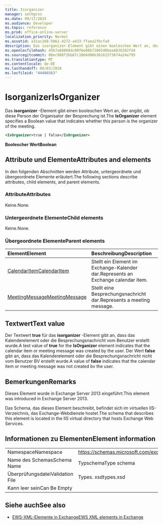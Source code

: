 ```yaml
---
title: Isorganizer
manager: sethgros
ms.date: 09/17/2015
ms.audience: Developer
ms.topic: reference
ms.prod: office-online-server
localization_priority: Normal
ms.assetid: a31ac268-5061-4272-a433-ffaea2fbcfa9
description: Das isorganizer-Element gibt einen booleschen Wert an, der angibt, ob diese Person der Organisator der Besprechung ist.
ms.openlocfilehash: 45b7a66068dc00f6e60b7380240bea6836282fd4
ms.sourcegitcommit: 88ec988f2bb67c1866d06b361615f3674a24e795
ms.translationtype: MT
ms.contentlocale: de-DE
ms.lasthandoff: 06/03/2020
ms.locfileid: "44466563"
---
```

# <a name="isorganizer"></a><span data-ttu-id="fa733-103">Isorganizer</span><span class="sxs-lookup"><span data-stu-id="fa733-103">IsOrganizer</span></span>

<span data-ttu-id="fa733-104">Das **isorganizer** -Element gibt einen booleschen Wert an, der angibt, ob diese Person der Organisator der Besprechung ist.</span><span class="sxs-lookup"><span data-stu-id="fa733-104">The **IsOrganizer** element specifies a Boolean value that indicates whether this person is the organizer of the meeting.</span></span> 
  
```XML
<IsOrganizer>true | false</IsOrganizer>
```

 <span data-ttu-id="fa733-105">**Boolescher Wert**</span><span class="sxs-lookup"><span data-stu-id="fa733-105">**Boolean**</span></span>
## <a name="attributes-and-elements"></a><span data-ttu-id="fa733-106">Attribute und Elemente</span><span class="sxs-lookup"><span data-stu-id="fa733-106">Attributes and elements</span></span>

<span data-ttu-id="fa733-107">In den folgenden Abschnitten werden Attribute, untergeordnete und übergeordnete Elemente erläutert.</span><span class="sxs-lookup"><span data-stu-id="fa733-107">The following sections describe attributes, child elements, and parent elements.</span></span>
  
### <a name="attributes"></a><span data-ttu-id="fa733-108">Attribute</span><span class="sxs-lookup"><span data-stu-id="fa733-108">Attributes</span></span>

<span data-ttu-id="fa733-109">Keine.</span><span class="sxs-lookup"><span data-stu-id="fa733-109">None.</span></span>
  
### <a name="child-elements"></a><span data-ttu-id="fa733-110">Untergeordnete Elemente</span><span class="sxs-lookup"><span data-stu-id="fa733-110">Child elements</span></span>

<span data-ttu-id="fa733-111">Keine.</span><span class="sxs-lookup"><span data-stu-id="fa733-111">None.</span></span>
  
### <a name="parent-elements"></a><span data-ttu-id="fa733-112">Übergeordnete Elemente</span><span class="sxs-lookup"><span data-stu-id="fa733-112">Parent elements</span></span>

|<span data-ttu-id="fa733-113">**Element**</span><span class="sxs-lookup"><span data-stu-id="fa733-113">**Element**</span></span>|<span data-ttu-id="fa733-114">**Beschreibung**</span><span class="sxs-lookup"><span data-stu-id="fa733-114">**Description**</span></span>|
|:-----|:-----|
|[<span data-ttu-id="fa733-115">CalendarItem</span><span class="sxs-lookup"><span data-stu-id="fa733-115">CalendarItem</span></span>](calendaritem.md) <br/> |<span data-ttu-id="fa733-116">Stellt ein Element im Exchange-Kalender dar.</span><span class="sxs-lookup"><span data-stu-id="fa733-116">Represents an Exchange calendar item.</span></span>  <br/> |
|[<span data-ttu-id="fa733-117">MeetingMessage</span><span class="sxs-lookup"><span data-stu-id="fa733-117">MeetingMessage</span></span>](meetingmessage.md) <br/> |<span data-ttu-id="fa733-118">Stellt eine Besprechungsnachricht dar.</span><span class="sxs-lookup"><span data-stu-id="fa733-118">Represents a meeting message.</span></span>  <br/> |
   
## <a name="text-value"></a><span data-ttu-id="fa733-119">Textwert</span><span class="sxs-lookup"><span data-stu-id="fa733-119">Text value</span></span>

<span data-ttu-id="fa733-120">Der Textwert **true** für das **isorganizer** -Element gibt an, dass das Kalenderelement oder die Besprechungsnachricht vom Benutzer erstellt wurde.</span><span class="sxs-lookup"><span data-stu-id="fa733-120">A text value of **true** for the **IsOrganizer** element indicates that the calendar item or meeting message was created by the user.</span></span> <span data-ttu-id="fa733-121">Der Wert **false** gibt an, dass das Kalenderelement oder die Besprechungsnachricht nicht vom Benutzer BV erstellt wurde.</span><span class="sxs-lookup"><span data-stu-id="fa733-121">A value of **false** indicates that the calendar item or meeting message was not created bv the user.</span></span> 
  
## <a name="remarks"></a><span data-ttu-id="fa733-122">Bemerkungen</span><span class="sxs-lookup"><span data-stu-id="fa733-122">Remarks</span></span>

<span data-ttu-id="fa733-123">Dieses Element wurde in Exchange Server 2013 eingeführt.</span><span class="sxs-lookup"><span data-stu-id="fa733-123">This element was introduced in Exchange Server 2013.</span></span>
  
<span data-ttu-id="fa733-124">Das Schema, das dieses Element beschreibt, befindet sich im virtuellen IIS-Verzeichnis, das Exchange-Webdienste hostet.</span><span class="sxs-lookup"><span data-stu-id="fa733-124">The schema that describes this element is located in the IIS virtual directory that hosts Exchange Web Services.</span></span>
  
## <a name="element-information"></a><span data-ttu-id="fa733-125">Informationen zu Elementen</span><span class="sxs-lookup"><span data-stu-id="fa733-125">Element information</span></span>

|||
|:-----|:-----|
|<span data-ttu-id="fa733-126">Namespace</span><span class="sxs-lookup"><span data-stu-id="fa733-126">Namespace</span></span>  <br/> |https://schemas.microsoft.com/exchange/services/2006/types  <br/> |
|<span data-ttu-id="fa733-127">Name des Schemas</span><span class="sxs-lookup"><span data-stu-id="fa733-127">Schema Name</span></span>  <br/> |<span data-ttu-id="fa733-128">Typschema</span><span class="sxs-lookup"><span data-stu-id="fa733-128">Type schema</span></span>  <br/> |
|<span data-ttu-id="fa733-129">Überprüfungsdatei</span><span class="sxs-lookup"><span data-stu-id="fa733-129">Validation File</span></span>  <br/> |<span data-ttu-id="fa733-130">Types. xsd</span><span class="sxs-lookup"><span data-stu-id="fa733-130">types.xsd</span></span>  <br/> |
|<span data-ttu-id="fa733-131">Kann leer sein</span><span class="sxs-lookup"><span data-stu-id="fa733-131">Can Be Empty</span></span>  <br/> ||
   
## <a name="see-also"></a><span data-ttu-id="fa733-132">Siehe auch</span><span class="sxs-lookup"><span data-stu-id="fa733-132">See also</span></span>



- [<span data-ttu-id="fa733-133">EWS-XML-Elemente in Exchange</span><span class="sxs-lookup"><span data-stu-id="fa733-133">EWS XML elements in Exchange</span></span>](ews-xml-elements-in-exchange.md)

